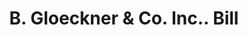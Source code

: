 ---
doi: 10.7916/D86H5VH1
date_other: '1910'
date_other_textual: 1910-1919
form: printed ephemera
genre:
- Invoices
name:
- B. Gloeckner & Co. Inc.
object_in_context_url: https://biggert.cul.columbia.edu/items/view/ave_biggert_00826
subject_hierarchical_geographic:
- Albany, New York, United States
subject_name:
- B. Gloeckner & Co. Inc.
title: B. Gloeckner & Co. Inc.. Bill
sort_title: B. Gloeckner & Co. Inc.. Bill
call_number: ave_biggert_00826
coordinates:
- 42.652499999999996,-73.75722222222223
pid: ave_biggert_00826
identifiers: ave_biggert_00826
thumbnail: https://derivativo-2.library.columbia.edu/iiif/2/ldpd:345906/full/!256,256/0/native.jpg
permalink: /biggert/ave_biggert_00826/
layout: iiif-image-page
---